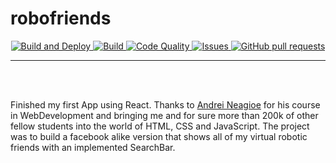 # robofriends

<p align="center">
    <p align="center">
        <a href="https://github.com/papstchaka/robofriends/actions">
          <img alt="Build and Deploy" src="https://github.com/papstchaka/robofriends/actions/workflows/gh-pages.yml/badge.svg"/>
        </a>
        <a href="https://github.com/papstchaka/robofriends/actions">
          <img alt="Build" src="https://github.com/papstchaka/robofriends/actions/workflows/node.js.yml/badge.svg"/>
        </a>
        <a href="https://github.com/papstchaka/robofriends/actions">
          <img alt="Code Quality" src="https://github.com/papstchaka/robofriends/actions/workflows/codeql-analysis.yml/badge.svg"/>
        </a>
        <a href="https://github.com/papstchaka/robofriends/issues">
          <img alt="Issues" src="https://img.shields.io/github/issues/papstchaka/robofriends?color=0088ff"/>
        </a>
        <a href="https://github.com/papstchaka/robofriends/pulls">
          <img alt="GitHub pull requests" src="https://img.shields.io/github/issues-pr/papstchaka/robofriends?color=0088ff"/>
        </a>
    </p>
</p>

---

<br></br>

Finished my first App using React. Thanks to <a href="https://github.com/aneagoie" target="_blank">Andrei Neagioe</a> for his course in WebDevelopment and bringing me and for sure more than 200k of other fellow students into the world of HTML, CSS and JavaScript. The project was to build a facebook alike version that shows all of my virtual robotic friends with an implemented SearchBar.
